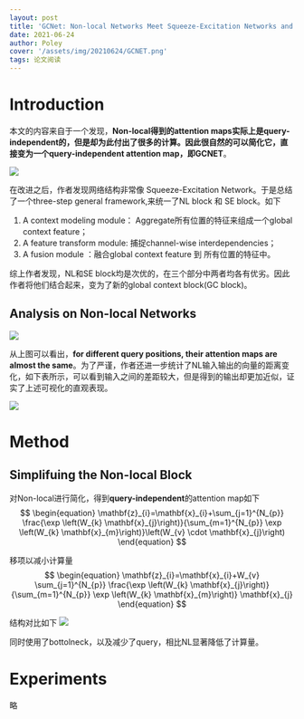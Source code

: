 ```yaml
---
layout: post
title: 'GCNet: Non-local Networks Meet Squeeze-Excitation Networks and Beyond'
date: 2021-06-24
author: Poley
cover: '/assets/img/20210624/GCNET.png'
tags: 论文阅读
---
```


# Introduction

本文的内容来自于一个发现，**Non-local得到的attention maps实际上是query-independent的，但是却为此付出了很多的计算。因此很自然的可以简化它，直接变为一个query-independent attention map，即GCNET**。

![](/assets/img/20210624/GCNETF1.png)

在改进之后，作者发现网络结构非常像 Squeeze-Excitation Network。于是总结了一个three-step general framework,来统一了NL block 和 SE block。如下
1. A context modeling module： Aggregate所有位置的特征来组成一个global context feature；
2. A feature transform module: 捕捉channel-wise interdependencies；
3. A fusion module ：融合global context feature 到 所有位置的特征中。

综上作者发现，NL和SE block均是次优的，在三个部分中两者均各有优劣。因此作者将他们结合起来，变为了新的global context block(GC block)。

## Analysis on Non-local Networks

![](/assets/img/20210624/GCNETF2.png)

从上图可以看出，**for different query positions, their attention maps are almost the same**。为了严谨，作者还进一步统计了NL输入输出的向量的距离变化，如下表所示，可以看到输入之间的差距较大，但是得到的输出却更加近似，证实了上述可视化的直观表现。

![](/assets/img/20210624/GCNETT1.png)

# Method
## Simplifuing the Non-local Block

对Non-local进行简化，得到**query-independent**的attention map如下
$$
\begin{equation}
\mathbf{z}_{i}=\mathbf{x}_{i}+\sum_{j=1}^{N_{p}} \frac{\exp \left(W_{k} \mathbf{x}_{j}\right)}{\sum_{m=1}^{N_{p}} \exp \left(W_{k} \mathbf{x}_{m}\right)}\left(W_{v} \cdot \mathbf{x}_{j}\right)
\end{equation}
$$

移项以减小计算量
$$
\begin{equation}
\mathbf{z}_{i}=\mathbf{x}_{i}+W_{v} \sum_{j=1}^{N_{p}} \frac{\exp \left(W_{k} \mathbf{x}_{j}\right)}{\sum_{m=1}^{N_{p}} \exp \left(W_{k} \mathbf{x}_{m}\right)} \mathbf{x}_{j}
\end{equation}
$$

结构对比如下
![](/assets/img/20210624/GCNETF4.png)

同时使用了bottolneck，以及减少了query，相比NL显著降低了计算量。

# Experiments 

略